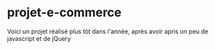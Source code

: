 # projet-e-commerce

Voici un projet réalisé plus tôt dans l'année, après avoir apris un peu de javascript et de jQuery
